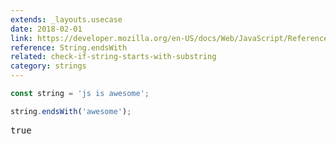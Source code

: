 ```yaml
---
extends: _layouts.usecase
date: 2018-02-01
link: https://developer.mozilla.org/en-US/docs/Web/JavaScript/Reference/Global_Objects/String/endsWith
reference: String.endsWith
related: check-if-string-starts-with-substring
category: strings
---
```



```javascript
const string = 'js is awesome';

string.endsWith('awesome');
```

<pre class="output">true</pre>